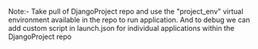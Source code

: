 Note:- Take pull of DjangoProject repo and use the "project_env" virtual environment available in the repo to run application. And to debug we can add custom script in launch.json for individual applications within the DjangoProject repo
